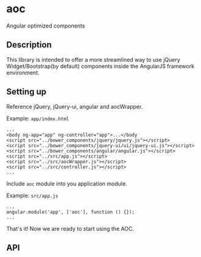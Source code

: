 aoc
===

Angular optimized components


Description
---

This library is intended to offer a more streamlined way to use jQuery Widget/Bootstrap(by default) components  inside the AngularJS framework environment.

Setting up
---

Reference jQuery, jQuery-ui, angular and aocWrapper.

Example: `app/index.html`

    ...
    <body ng-app="app" ng-controller="app">...</body
    <script src="../bower_components/jquery/jquery.js"></script>
    <script src="../bower_components/jquery-ui/ui/jquery-ui.js"></script>
    <script src="../bower_components/angular/angular.js"></script>
    <script src="../src/app.js"></script>
    <script src="../src/aocWrapper.js"></script>
    <script src="../src/controller.js"></script>
    ...


Include `aoc` module into you application module.

Example: `src/app.js`

    ...
    angular.module('app', ['aoc'], function () {});
    ...
    
That's it! Now we are ready to start using the AOC.

API
---




